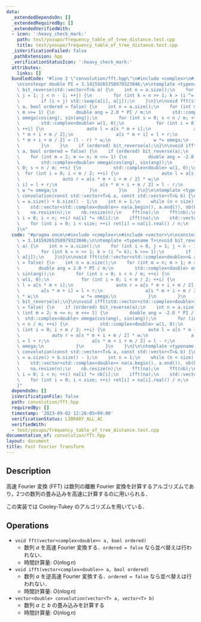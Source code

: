 ```yaml
---
data:
  _extendedDependsOn: []
  _extendedRequiredBy: []
  _extendedVerifiedWith:
  - icon: ':heavy_check_mark:'
    path: test/yosupo/frequency_table_of_tree_distance.test.cpp
    title: test/yosupo/frequency_table_of_tree_distance.test.cpp
  _isVerificationFailed: false
  _pathExtension: hpp
  _verificationStatusIcon: ':heavy_check_mark:'
  attributes:
    links: []
  bundledCode: "#line 2 \"convolution/fft.hpp\"\n#include <complex>\n#include <vector>\n\
    \nconstexpr double PI = 3.14159265358979323846;\n\ntemplate <typename T>\nvoid\
    \ bit_reverse(std::vector<T>& a) {\n    int n = a.size();\n    for (int i = 0,\
    \ j = 1; j < n - 1; ++j) {\n        for (int k = n >> 1; k > (i ^= k); k >>= 1);\n\
    \        if (i < j) std::swap(a[i], a[j]);\n    }\n}\n\nvoid fft(std::vector<std::complex<double>>&\
    \ a, bool ordered = false) {\n    int n = a.size();\n    for (int m = n; m > 1;\
    \ m >>= 1) {\n        double ang = 2.0 * PI / m;\n        std::complex<double>\
    \ omega(cos(ang), sin(ang));\n        for (int s = 0; s < n / m; ++s) {\n    \
    \        std::complex<double> w(1, 0);\n            for (int i = 0; i < m / 2;\
    \ ++i) {\n                auto l = a[s * m + i];\n                auto r = a[s\
    \ * m + i + m / 2];\n                a[s * m + i] = l + r;\n                a[s\
    \ * m + i + m / 2] = (l - r) * w;\n                w *= omega;\n            }\n\
    \        }\n    }\n    if (ordered) bit_reverse(a);\n}\n\nvoid ifft(std::vector<std::complex<double>>&\
    \ a, bool ordered = false) {\n    if (ordered) bit_reverse(a);\n    int n = a.size();\n\
    \    for (int m = 2; m <= n; m <<= 1) {\n        double ang = -2.0 * PI / m;\n\
    \        std::complex<double> omega(cos(ang), sin(ang));\n        for (int s =\
    \ 0; s < n / m; ++s) {\n            std::complex<double> w(1, 0);\n          \
    \  for (int i = 0; i < m / 2; ++i) {\n                auto l = a[s * m + i];\n\
    \                auto r = a[s * m + i + m / 2] * w;\n                a[s * m +\
    \ i] = l + r;\n                a[s * m + i + m / 2] = l - r;\n               \
    \ w *= omega;\n            }\n        }\n    }\n}\n\ntemplate <typename T>\nstd::vector<double>\
    \ convolution(const std::vector<T>& a, const std::vector<T>& b) {\n    int size\
    \ = a.size() + b.size() - 1;\n    int n = 1;\n    while (n < size) n <<= 1;\n\
    \    std::vector<std::complex<double>> na(a.begin(), a.end()), nb(b.begin(), b.end());\n\
    \    na.resize(n);\n    nb.resize(n);\n    fft(na);\n    fft(nb);\n    for (int\
    \ i = 0; i < n; ++i) na[i] *= nb[i];\n    ifft(na);\n    std::vector<double> ret(size);\n\
    \    for (int i = 0; i < size; ++i) ret[i] = na[i].real() / n;\n    return ret;\n\
    }\n"
  code: "#pragma once\n#include <complex>\n#include <vector>\n\nconstexpr double PI\
    \ = 3.14159265358979323846;\n\ntemplate <typename T>\nvoid bit_reverse(std::vector<T>&\
    \ a) {\n    int n = a.size();\n    for (int i = 0, j = 1; j < n - 1; ++j) {\n\
    \        for (int k = n >> 1; k > (i ^= k); k >>= 1);\n        if (i < j) std::swap(a[i],\
    \ a[j]);\n    }\n}\n\nvoid fft(std::vector<std::complex<double>>& a, bool ordered\
    \ = false) {\n    int n = a.size();\n    for (int m = n; m > 1; m >>= 1) {\n \
    \       double ang = 2.0 * PI / m;\n        std::complex<double> omega(cos(ang),\
    \ sin(ang));\n        for (int s = 0; s < n / m; ++s) {\n            std::complex<double>\
    \ w(1, 0);\n            for (int i = 0; i < m / 2; ++i) {\n                auto\
    \ l = a[s * m + i];\n                auto r = a[s * m + i + m / 2];\n        \
    \        a[s * m + i] = l + r;\n                a[s * m + i + m / 2] = (l - r)\
    \ * w;\n                w *= omega;\n            }\n        }\n    }\n    if (ordered)\
    \ bit_reverse(a);\n}\n\nvoid ifft(std::vector<std::complex<double>>& a, bool ordered\
    \ = false) {\n    if (ordered) bit_reverse(a);\n    int n = a.size();\n    for\
    \ (int m = 2; m <= n; m <<= 1) {\n        double ang = -2.0 * PI / m;\n      \
    \  std::complex<double> omega(cos(ang), sin(ang));\n        for (int s = 0; s\
    \ < n / m; ++s) {\n            std::complex<double> w(1, 0);\n            for\
    \ (int i = 0; i < m / 2; ++i) {\n                auto l = a[s * m + i];\n    \
    \            auto r = a[s * m + i + m / 2] * w;\n                a[s * m + i]\
    \ = l + r;\n                a[s * m + i + m / 2] = l - r;\n                w *=\
    \ omega;\n            }\n        }\n    }\n}\n\ntemplate <typename T>\nstd::vector<double>\
    \ convolution(const std::vector<T>& a, const std::vector<T>& b) {\n    int size\
    \ = a.size() + b.size() - 1;\n    int n = 1;\n    while (n < size) n <<= 1;\n\
    \    std::vector<std::complex<double>> na(a.begin(), a.end()), nb(b.begin(), b.end());\n\
    \    na.resize(n);\n    nb.resize(n);\n    fft(na);\n    fft(nb);\n    for (int\
    \ i = 0; i < n; ++i) na[i] *= nb[i];\n    ifft(na);\n    std::vector<double> ret(size);\n\
    \    for (int i = 0; i < size; ++i) ret[i] = na[i].real() / n;\n    return ret;\n\
    }"
  dependsOn: []
  isVerificationFile: false
  path: convolution/fft.hpp
  requiredBy: []
  timestamp: '2023-09-02 12:26:05+09:00'
  verificationStatus: LIBRARY_ALL_AC
  verifiedWith:
  - test/yosupo/frequency_table_of_tree_distance.test.cpp
documentation_of: convolution/fft.hpp
layout: document
title: Fast Fourier Transform
---
```


## Description

高速 Fourier 変換 (FFT) は数列の離散 Fourier 変換を計算するアルゴリズムであり，2つの数列の畳み込みを高速に計算するのに用いられる．

この実装では Cooley-Tukey のアルゴリズムを用いている．

## Operations

- `void fft(vector<complex<double>> a, bool ordered)`
    - 数列 $a$ を高速 Fourier 変換する．`ordered = false` なら並べ替えは行われない．
    - 時間計算量: $O(n\log n)$
- `void ifft(vector<complex<double>> a, bool ordered)`
    - 数列 $a$ を逆高速 Fourier 変換する．`ordered = false` なら並べ替えは行われない．
    - 時間計算量: $O(n\log n)$
- `vector<double> convolution(vector<T> a, vector<T> b)`
    - 数列 $a$ と $b$ の畳み込みを計算する
    - 時間計算量: $O(n\log n)$